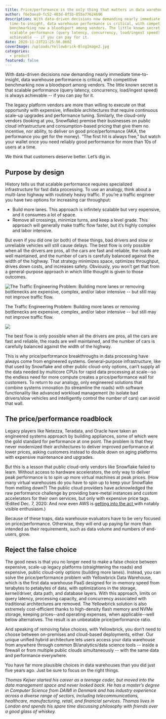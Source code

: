 ```yaml
---
title: Price/performance is the only thing that matters in data warehousing
author: f6e3aea9-fc52-403d-8f5b-855a77624696
description: With data-driven decisions now demanding nearly immediate
  time-to-insight, data warehouse performance is critical, with competitive
  benchmarking now a bloodsport among vendors. The little known secret is that
  scalable performance (query latency, concurrency, load/ingest speed) is always
  achievable -- if you can pay for it.
date: 2020-11-23T21:25:56.860Z
coverImage: /uploads/Yellowbrick-BlogImage2.jpg
categories:
  - product
featured: false
---
```

With data-driven decisions now demanding nearly immediate time-to-insight, data warehouse performance is critical, with competitive benchmarking now a bloodsport among vendors. The little known secret is that scalable performance (query latency, concurrency, load/ingest speed) is always achievable -- if you can pay for it.

The legacy platform vendors are more than willing to execute on that opportunity with expensive, inflexible architectures that require continuous scale-up upgrades and performance tuning. Similarly, the cloud-only vendors (looking at you, Snowflake) premise their businesses on public cloud infrastructure and consumption-based pricing that give them no incentive, nor ability, to deliver on good price/performance (AKA, the performance you get for the money). “The first hit is always free,” but watch your wallet once you need reliably good performance for more than 10s of users at a time.

We think that customers deserve better. Let’s dig in.

## **Purpose by design**

History tells us that scalable performance requires specialized infrastructure for fast data processing. To use an analogy, think about a multi-lane highway with routinely heavy traffic. If you’re a traffic engineer you have two options for increasing car throughput:

* Build more lanes. This approach is infinitely scalable but very expensive, and it consumes a lot of space.
* Remove all crossings, minimize turns, and keep a level grade. This approach will generally make traffic flow faster, but it’s highly complex and labor intensive.

But even if you did one (or both) of these things, bad drivers and slow or unreliable vehicles will still cause delays. The best flow is only possible when all the drivers are pros, all the cars are fast and reliable, the roads are well maintained, and the number of cars is carefully balanced against the width of the highway. That strategy minimizes space, optimizes throughput, drives down costs, and increases safety. Obviously, you won’t get that from a general-purpose approach in which little thought is given to those outcomes.

![The Traffic Engineering Problem: Building more lanes or removing bottlenecks are expensive, complex, and/or labor intensive -- but still may not improve traffic flow.](/uploads/bottleneck_before_web.png "The Traffic Engineering Problem: Building more lanes or removing bottlenecks are expensive, complex, and/or labor intensive -- but still may not improve traffic flow.")

The Traffic Engineering Problem: Building more lanes or removing bottlenecks are expensive, complex, and/or labor intensive -- but still may not improve traffic flow.

![](/uploads/afterbottleneck-1168239352_web.png)

The best flow is only possible when all the drivers are pros, all the cars are fast and reliable, the roads are well maintained, and the number of cars is carefully balanced against the width of the highway.

This is why price/performance breakthroughs in data processing have always come from engineered systems. General-purpose infrastructure, like that used by Snowflake and other public cloud-only options, can’t supply all the data needed by multicore CPUs for rapid data processing at scale--so the endless need for more compute creates a price/performance wall for customers. To return to our analogy, only engineered solutions that combine systems innovation (to streamline the roads) with software functionality like advanced workload management (to isolate bad drivers/slow vehicles and intelligently control the number of cars) can avoid that wall.

## **The price/performance roadblock**

Legacy players like Netezza, Teradata, and Oracle have taken an engineered systems approach by building appliances, some of which were the gold standard for performance at one point. The problem is that they never modernized their architectures to deliver improved performance at lower prices, asking customers instead to double down on aging platforms with expensive maintenance and upgrades.

But this is a lesson that public cloud-only vendors like Snowflake failed to learn. Without access to hardware accelerators, the only way to deliver peak performance is to spin up more virtual machines at peak prices. (How many virtual warehouses do you have to spin up to keep your Snowflake from melting down?) The public cloud providers have acknowledged the raw performance challenge by providing bare-metal instances and custom accelerators for their own services, but only with expensive price tags. (Edited Dec. 7, 2020: And now even AWS is [getting into the act ](https://www.nextplatform.com/2020/12/07/the-increasing-hybrid-vigor-of-aws-is-historical/ "https\://www.nextplatform.com/2020/12/07/the-increasing-hybrid-vigor-of-aws-is-historical/")with notably visible enthusiasm.)

Because of these traps, data warehouse evaluators have to be very focused on price/performance. Otherwise, they will end up paying far more than intended as their requirements, such as data volume and numbers of end-users, grow.

## **Reject the false choice**

The good news is that you no longer need to make a false choice between expensive, scale-up legacy platforms (straightening the roads) and expensive, public cloud-only options (building more lanes). Instead, you can solve the price/performance problem with Yellowbrick Data Warehouse, which is the first data warehouse PaaS designed for in-memory speed from terabytes to petabytes of data, with optimizations in the storage, kernel/driver, data path, and database layers. With this approach, limits on query latency, processing capacity, and concurrency associated with traditional architectures are removed. The Yellowbrick solution is also extremely cost-efficient thanks to high-density flash memory and NVMe storage, keeping prices--and operating expenses, when applicable--well below alternatives. The result is an unbeatable price/performance ratio.

And speaking of removing false choices, with Yellowbrick, you don’t need to choose between on-premises and cloud-based deployments, either. Our unique unified hybrid architecture lets users access your data warehouse from anywhere through common BI/analytics/data science tools -- inside a firewall or from multiple public clouds simultaneously -- with the same data and performance everywhere.

You have far more plausible choices in data warehouses than you did just five years ago. Just be sure to focus on the right things.



*Thomas Kejser started his career as a teenage coder, but moved into the data management space and never looked back. He has a master’s degree in Computer Science from DAIMI in Denmark and has industry experience across a diverse range of sectors, including telecommunications, healthcare, manufacturing, retail, and financial services. Thomas lives in London and spends his spare time discussing philosophy with friends over a good glass of whiskey.*